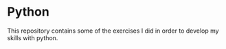 # Python
This repository contains some of the exercises I did in order to develop my skills with python.
